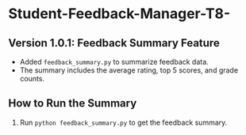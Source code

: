 # Student-Feedback-Manager-T8-

## Version 1.0.1: Feedback Summary Feature

- Added `feedback_summary.py` to summarize feedback data.
- The summary includes the average rating, top 5 scores, and grade counts.

## How to Run the Summary

1. Run `python feedback_summary.py` to get the feedback summary.

